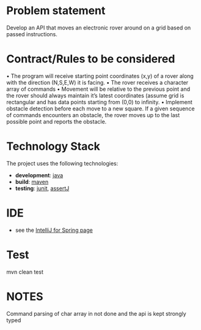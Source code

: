 # Problem statement
Develop an API that moves an electronic rover around on a grid based on passed instructions.

# Contract/Rules to be considered
•	The program will receive starting point coordinates (x,y) of a rover along with the direction (N,S,E,W) it is facing.
•	The rover receives a character array of commands
•	Movement will be relative to the previous point and the rover should always maintain it’s latest coordinates (assume grid is rectangular and has data points starting from (0,0) to infinity.
•	Implement obstacle detection before each move to a new square. If a given sequence of commands encounters an obstacle, the rover moves up to the last possible point and reports the obstacle.

# Technology Stack
The project uses the following technologies: <br/>
- **development**: [java](https://java.com/en/download/) <br/>
- **build**: [maven](https://maven.apache.org/)<br/>
- **testing**: [junit](http://www.junit.org/), [assertJ](http://joel-costigliola.github.io/assertj/) <br/>

# IDE
- see the [IntelliJ for Spring page](https://www.jetbrains.com/help/idea/spring.html)

# Test
 mvn clean test

# NOTES
Command parsing of char array in not done and the api is kept strongly typed